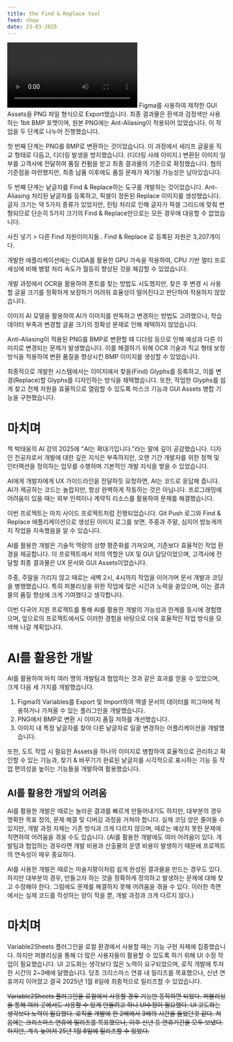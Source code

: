 ```yaml
---
title: the Find & Replace tool
feed: show
date: 23-03-2025
---
```


![](/assets/img/bp_video_fnr.mp4)
Figma를 사용하여 제작한 GUI Assets을 PNG 파일 형식으로 Export했습니다. 최종 결과물은 흰색과 검정색만 사용하는 1bit BMP 포맷이며, 원본 PNG에는 Ant-Aliasing이 적용되어 있었습니다. 이 작업을 두 단계로 나누어 진행했습니다.

첫 번째 단계는 PNG를 BMP로 변환하는 것이었습니다. 이 과정에서 세리프 글꼴을 직교 형태로 다듬고, 디더링 발생을 방지했습니다. (디더링 사례 이미지.) 변환된 이미지 일부를 고객사에 전달하여 품질 컨펌을 받고 최종 결과물의 기준으로 확정했습니다. 협의 기준점을 마련했지만, 최종 납품 이후에도 품질 문제가 제기될 가능성은 남아있습니다.



두 번째 단계는 낱글자를 Find & Replace하는 도구를 개발하는 것이었습니다. Ant-Aliasing 처리된 낱글자를 등록하고, 픽셀이 정돈된 Replace 이미지를 생성했습니다. 글자 크기는 약 5가지 종류가 있었지만, 힌팅 처리로 인해 글자가 픽셀 그리드에 맞춰 변형되므로 단순히 5가지 크기의 Find & Replace만으로는 모든 경우에 대응할 수 없었습니다.

사진 넣기 > 다른 Find 자원이미지들..
Find & Replace 로 등록된 자원은 3,207개이다.


개발한 애플리케이션에는 CUDA를 활용한 GPU 가속을 적용하여, CPU 기반 멀티 프로세싱에 비해 병렬 처리 속도가 월등히 향상된 것을 체감할 수 있었습니다.

개발 과정에서 OCR을 활용하여 폰트를 찾는 방법도 시도했지만, 찾은 후 변경 시 사용할 글꼴 크기를 정확하게 보장하기 어려워 효율성이 떨어진다고 판단하여 적용하지 않았습니다.

이미지 AI 모델을 활용하여 AI가 이미지를 판독하고 변경하는 방법도 고려했으나, 학습 데이터 부족과 변경할 글꼴 크기의 정확성 문제로 인해 채택하지 않았습니다.

Anti-Aliasing이 적용된 PNG를 BMP로 변환할 때 디더링 등으로 인해 예상과 다른 이미지로 변경되는 문제가 발생했습니다. 이를 해결하기 위해 OCR 기술과 직교 형태 보정 방식을 적용하여 변환 품질을 향상시킨 BMP 이미지를 생성할 수 있었습니다.

최종적으로 개발한 시스템에서는 이미지에서 찾을(Find) Glyphs를 등록하고, 이를 변경(Replace)할 Glyphs를 디자인하는 방식을 채택했습니다. 또한, 작업한 Glyphs를 쉽게 찾고 전체 자원을 효율적으로 열람할 수 있도록 마스크 기능과 GUI Assets 병합 기능을 구현했습니다.

# 마치며

책 박태웅의 AI 강의 2025에 "AI는 확대기입니다."라는 말에 깊이 공감했습니다. 디자인 전공자로서 개발에 대한 깊은 지식은 부족하지만, 오랜 기간 개발자를 위한 정책 및 인터랙션을 정의하는 업무를 수행하며 기본적인 개발 지식을 쌓을 수 있었습니다.

AI에게 개발자에게 UX 가이드라인을 전달하듯 요청하면, AI는 코드로 응답해 줍니다. AI가 제공하는 코드는 놀랍지만, 항상 완벽하게 작동하는 것은 아닙니다. 프로그래밍에 어려움이 있을 때는 외부 인력이나 계약직 리소스를 활용하여 문제를 해결했습니다.

이번 프로젝트는 마치 사이드 프로젝트처럼 진행되었습니다. Git Push 로그와 Find & Replace 애플리케이션으로 생성된 이미지 로그를 보면, 주중과 주말, 심지어 밤늦게까지 작업을 지속했음을 알 수 있습니다.

AI를 활용한 개발은 기술적 역량의 상향 평준화를 가져오며, 기존보다 효율적인 작업 환경을 제공합니다. 이 프로젝트에서 저의 역할은 UX 및 GUI 담당이었으며, 고객사에 전달할 최종 결과물은 UX 문서와 GUI Assets이었습니다.

주중, 주말을 가리지 않고 때로는 새벽 2시, 4시까지 작업을 이어가며 문서 개발과 코딩을 병행했습니다. 특히 퍼블리싱을 위한 작업에 많은 시간과 노력을 쏟았으며, 이는 결과물의 품질 향상에 크게 기여했다고 생각합니다.

이번 다국어 지원 프로젝트를 통해 AI를 활용한 개발의 가능성과 한계를 동시에 경험했으며, 앞으로의 프로젝트에서도 이러한 경험을 바탕으로 더욱 효율적인 작업 방식을 모색해 나갈 계획입니다.


# AI를 활용한 개발

AI를 활용하여 마치 여러 명의 개발팀과 협업하는 것과 같은 효과를 얻을 수 있었으며, 크게 다음 세 가지를 개발했습니다.

1. Figma의 Variables를 Export 및 Import하여 엑셀 문서의 데이터를 피그마에 적용하거나 가져올 수 있는 플러그인을 개발했습니다.
2. PNG에서 BMP로 변환 시 이미지 품질 저하를 개선했습니다.
3. 이미지 내 특정 낱글자를 찾아 다른 낱글자로 일괄 변경하는 어플리케이션을 개발했습니다.

또한, 도트 작업 시 필요한 Assets을 하나의 이미지로 병합하여 효율적으로 관리하고 확인할 수 있는 기능과, 찾기 & 바꾸기가 완료된 낱글자를 시각적으로 표시하는 기능 등 작업 편의성을 높이는 기능들을 개발하여 활용했습니다.



## AI를 활용한 개발의 어려움

AI를 활용한 개발은 때로는 놀라운 결과를 빠르게 만들어내기도 하지만, 대부분의 경우 명확한 목표 정의, 문제 해결 및 디버깅 과정을 거쳐야 합니다. 실제 코딩 양은 줄어들 수 있지만, 개발 과정 자체는 기존 방식과 크게 다르지 않으며, 때로는 예상치 못한 문제에 직면하여 어려움을 겪을 수도 있습니다.
(AI를 활용한 개발에도 여러 어려움이 있다. 개발팀과 협업하는 경우라면 개발 비용과 산출물의 운영 비용이 발생하기 때문에 프로젝트의 연속성이 매우 중요하다.

AI를 사용한 개발은 때로는 마술지팡이처럼 쉽게 완성된 결과물을 만드는 경우도 있다. 하지만 대부분의 경우, 만들고자 하는 것을 정확하게 정의하고 발생하는 문제에 대해 찾고 수정해야 한다. 그럼에도 문제를 해결하지 못해 어려움을 겪을 수 있다. 이러한 측면에서는 실제 코드를 작성하는 양이 적을 뿐, 개발 과정과 크게 다르지 않다.)


# 마치며
Variable2Sheets 플러그인을 로컬 환경에서 사용할 때는 기능 구현 자체에 집중했습니다. 하지만 퍼블리싱을 통해 더 많은 사용자들이 활용할 수 있도록 하기 위해 UI 수정 작업이 필요했습니다. UI 고도화는 생각보다 많은 노력이 요구되었으며, 로직 개발에 투자한 시간의 2~3배에 달했습니다. 당초 크리스마스 연휴 내 릴리즈를 목표했으나, 신년 연휴까지 이어졌고 결국 2025년 1월 8일에 최종적으로 릴리즈할 수 있었습니다.

~~Variable2Sheets 플러그인을 로컬에서 사용할 경우 기능만 동작하면 되었다. 퍼블리싱을 통해 여러 곳에서도 사용할 수 있게 만들려고 하니 UI수정이 필요했다. UI 고도화는 생각보다 노력이 필요했다. 로직을 개발에 한 2배에서 3배의 시간을 들었던것 같다. 처음에는 크리스마스 연휴에 릴리즈를 목표했으나, 이후 신년 등 연휴기간을 모두 보냈다. 하지만, 계속 늦어져 25년 1월 8일에 릴리즈할 수 있었다.~~
